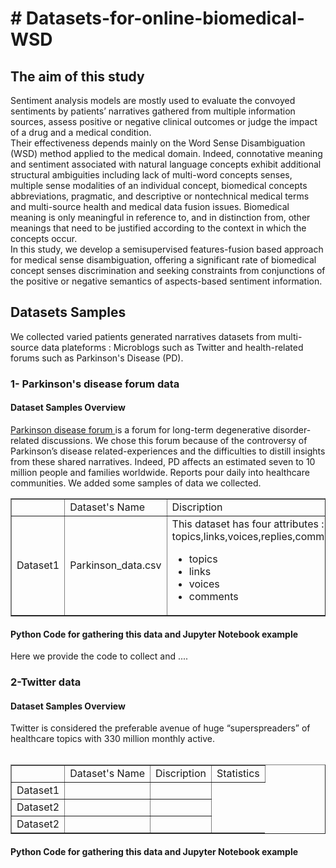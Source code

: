 
<h1># Datasets-for-online-biomedical-WSD </h1>

<h2> The aim of this study </h2>
<p> Sentiment analysis models are mostly used to evaluate the convoyed sentiments by patients’ narratives gathered from multiple information sources, assess positive or negative clinical outcomes or judge the impact of a drug and a medical condition.<br/> 
  Their effectiveness depends mainly on the Word Sense Disambiguation (WSD) method applied to the medical domain. Indeed, connotative meaning and sentiment associated with natural language concepts exhibit additional structural ambiguities including lack of multi-word concepts senses, multiple sense modalities of an individual concept, biomedical concepts abbreviations, pragmatic, and descriptive or nontechnical medical terms and multi-source health and medical data fusion issues. Biomedical meaning is only meaningful in reference to, and in distinction from, other meanings that need to be justified according to the context in which the concepts occur. <br/>
In this study, we develop a semisupervised features-fusion based approach for medical sense disambiguation, offering a significant rate of biomedical concept senses discrimination and seeking constraints from conjunctions of the positive or negative semantics of aspects-based sentiment information.

</p>
<h2> Datasets Samples </h2>
We collected varied patients generated narratives datasets from multi-source data plateforms : Microblogs such as Twitter and health-related forums such as Parkinson's Disease (PD). 
<h3> 1- Parkinson's disease forum data </h3>
<h4> Dataset Samples Overview</h4>
<p> 
<a href ='https://parkinsonsnewstoday.com/forums/forums/topic/the-long-awaited-mannitol-interview/' target="_blank"> Parkinson disease forum </a> 
is a forum for long-term degenerative disorder-related discussions. We chose this forum because of the controversy of Parkinson’s disease related-experiences and the difficulties to distill insights from these shared narratives. Indeed, PD affects an estimated seven to 10 million people and families 
worldwide. Reports pour daily into healthcare communities. We added some samples of data we collected.  </br>
<table border = "1">
  
   <th> 
     <td> Dataset's Name</td>
     <td> Discription</td>
     <td> Statistics </td>
   </th>
   
   <tr> 
  <td> Dataset1</td>
     <td> Parkinson_data.csv </td>
     <td>  This dataset has four attributes : topics,links,voices,replies,comments
  <ul>
  <li>topics</li>
  <li>links</li>
  <li>voices</li>
    <li> comments</li>
</ul>
  </td>
     <td> </td>
   </tr>
   </table>
   </p>
<h4> Python Code for gathering this data and Jupyter Notebook example</h4> Here we provide the code to collect and ....
<h3> 2-Twitter data </h3>
<h4> Dataset Samples Overview</h4>
Twitter is considered the preferable avenue of huge “superspreaders” of healthcare topics with 330 million monthly active.</br>
 </br>
<table border = "1">
  
   <th> 
     <td> Dataset's Name</td>
     <td> Discription</td>
     <td> Statistics </td>
   </th>
   
   <tr> 
     <td> Dataset1 </td>
     <td> </td>
     <td> </td>
   </tr>
  
  <tr> 
     <td> Dataset2</td>
     <td> </td>
     <td> </td>
   </tr>
   
   <tr> 
     <td> Dataset2</td>
     <td> </td>
     <td> </td>
   </tr>
   </table>

<h4>Python Code for gathering this data and Jupyter Notebook example</h4>
